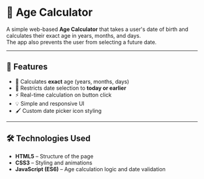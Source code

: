 
 
# 📅 Age Calculator

A simple web-based **Age Calculator** that takes a user's date of birth and calculates their exact age in years, months, and days.  
The app also prevents the user from selecting a future date.

---

## 🚀 Features

- 🎯 Calculates **exact** age (years, months, days)
- 📆 Restricts date selection to **today or earlier**
- ⚡ Real-time calculation on button click
- 💡 Simple and responsive UI
- 🖌️ Custom date picker icon styling

---

## 🛠️ Technologies Used
- **HTML5** – Structure of the page
- **CSS3** – Styling and animations
- **JavaScript (ES6)** – Age calculation logic and date validation
